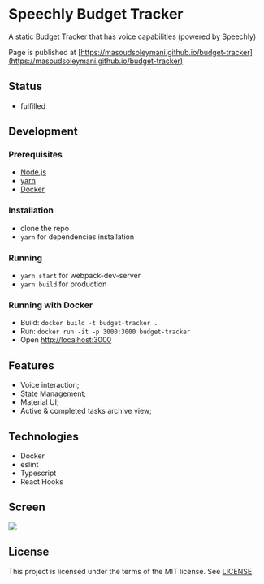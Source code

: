 # Speechly Budget Tracker

A static Budget Tracker that has voice capabilities (powered by Speechly)

Page is published at [https://masoudsoleymani.github.io/budget-tracker](https://masoudsoleymani.github.io/budget-tracker)

## Status
- fulfilled

## Development 

  ### Prerequisites
  - [Node.js](https://nodejs.org/en/)
  - [yarn](https://classic.yarnpkg.com/en/docs/install/)
  - [Docker](https://www.docker.com/)

  ### Installation
  - clone the repo
  - `yarn` for dependencies installation

  ### Running
  - `yarn start` for webpack-dev-server
  - `yarn build` for production

  ### Running with Docker
  * Build: `docker build -t budget-tracker .`
  * Run: `docker run -it -p 3000:3000 budget-tracker`
  * Open [http://localhost:3000](http://localhost:3000)

## Features
- Voice interaction;
- State Management;
- Material UI;
- Active & completed tasks archive view;

## Technologies
- Docker
- eslint
- Typescript
- React Hooks

## Screen

![](src/assets/ScreenShot.jpg)

## License

This project is licensed under the terms of the MIT license. See [LICENSE](LICENSE) 
